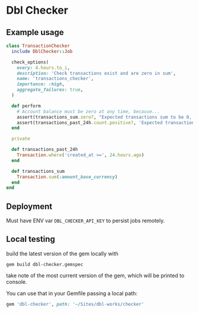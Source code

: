 # Dbl Checker

## Example usage
```ruby
class TransactionChecker
  include DblChecker::Job

  check_options(
    every: 4.hours.to_i,
    description: 'Check transactions exist and are zero in sum',
    name: 'transactions_checker',
    importance: :high,
    aggregate_failures: true,
  )

  def perform
    # Account balance must be zero at any time, because...
    assert(transactions_sum.zero?, "Expected transactions sum to be 0, got #{transactions_sum} instead.")
    assert(transactions_past_24h.count.positive?, 'Expected transactions to exist, but no records were persisted during the past 24 hours.')
  end

  private

  def transactions_past_24h
    Transaction.where('created_at >=', 24.hours.ago)
  end

  def transactions_sum
    Transaction.sum(:amount_base_currency)
  end
end
```


## Deployment
Must have ENV var `DBL_CHECKER_API_KEY` to persist jobs remotely.


## Local testing
build the latest version of the gem locally with

```shell
gem build dbl-checker.gemspec
```
take note of the most current version of the gem, which will be printed to console.

You can use that in your Gemfile passing a local path:
```ruby
gem 'dbl-checker', path: '~/Sites/dbl-works/checker'
```
